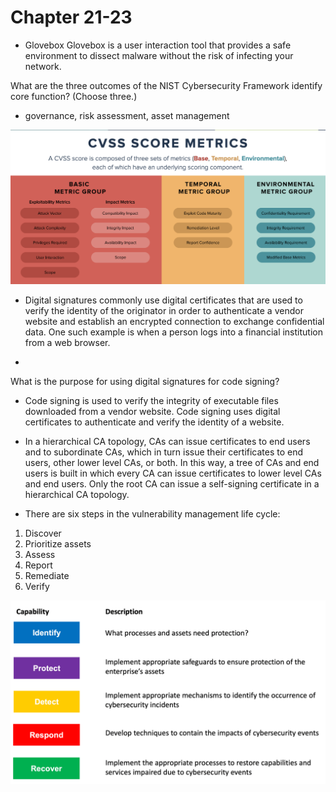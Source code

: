 # Chapter 21-23

- Glovebox Glovebox is a user interaction tool that provides a safe environment to dissect malware without the risk of infecting your network.

What are the three outcomes of the NIST Cybersecurity Framework identify core function? (Choose three.)
- governance, risk assessment, asset management


![alt text](image.png)

- Digital signatures commonly use digital certificates that are used to verify the identity of the originator in order to authenticate a vendor website and establish an encrypted connection to exchange confidential data. One such example is when a person logs into a financial institution from a web browser.

- 
What is the purpose for using digital signatures for code signing?

- Code signing is used to verify the integrity of executable files downloaded from a vendor website. Code signing uses digital certificates to authenticate and verify the identity of a website.

- In a hierarchical CA topology, CAs can issue certificates to end users and to subordinate CAs, which in turn issue their certificates to end users, other lower level CAs, or both. In this way, a tree of CAs and end users is built in which every CA can issue certificates to lower level CAs and end users. Only the root CA can issue a self-signing certificate in a hierarchical CA topology.

- There are six steps in the vulnerability management life cycle:
1. Discover
2. Prioritize assets
3. Assess
4. Report
5. Remediate
6. Verify

![alt text](image-1.png)